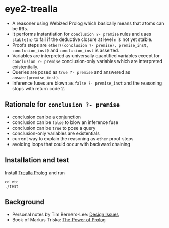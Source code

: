 # eye2-trealla

- A reasoner using Webized Prolog which basically means that atoms can be IRIs.
- It performs instantiation for `conclusion ?- premise` rules and uses `stable(n)` to fail if the deductive closure at level `n` is not yet stable.
- Proofs steps are `ether((conclusion ?- premise), premise_inst, conclusion_inst)` and `conclusion_inst` is asserted.
- Variables are interpreted as universally quantified variables except for `conclusion ?- premise` conclusion-only variables which are interpreted existentially.
- Queries are posed as `true ?- premise` and answered as `answer(premise_inst)`.
- Inference fuses are blown as `false ?- premise_inst` and the reasoning stops with return code 2.

## Rationale for `conclusion ?- premise`

- conclusion can be a conjunction
- conclusion can be `false` to blow an inference fuse
- conclusion can be `true` to pose a query
- conclusion-only variables are existentials
- current way to explain the reasoning as `ether` proof steps
- avoiding loops that could occur with backward chaining

## Installation and test

Install [Trealla Prolog](https://github.com/trealla-prolog/trealla?tab=readme-ov-file#building) and run

```
cd etc
./test
```

## Background

- Personal notes by Tim Berners-Lee: [Design Issues](https://www.w3.org/DesignIssues/)
- Book of Markus Triska: [The Power of Prolog](https://www.metalevel.at/prolog)
